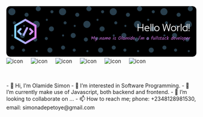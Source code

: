 <img src="./OlamideSimon.png" />
<div style="display: flex; justify-center">
    <div style="display: flex; align-items: flex-start;">
        <img src="https://techstack-generator.vercel.app/react-icon.svg" alt="icon" width="65" height="65" />
    </div>
    <div style="display: flex; align-items: flex-start;">
        <img src="https://techstack-generator.vercel.app/ts-icon.svg" alt="icon" width="65" height="65" />
    </div>
    <div style="display: flex; align-items: flex-start;">
        <img src="https://techstack-generator.vercel.app/js-icon.svg" alt="icon" width="65" height="65" />
    </div>
    <div style="display: flex; align-items: flex-start;">
        <img src="https://techstack-generator.vercel.app/redux-icon.svg" alt="icon" width="65" height="65" />
    </div>
    <div style="display: flex; align-items: flex-start;">
        <img src="https://techstack-generator.vercel.app/graphql-icon.svg" alt="icon" width="65" height="65" />
    </div>
    <div style="display: flex; align-items: flex-start;">
        <img src="https://techstack-generator.vercel.app/restapi-icon.svg" alt="icon" width="65" height="65" />
    </div>
</div>
- 👋 Hi, I’m Olamide Simon
- 👀 I’m interested in Software Programming.
- 🌱 I’m currently make use of Javascript, both backend and frontend.
- 💞️ I’m looking to collaborate on ...
- 📫 How to reach me; phone: +2348128981530, email: simonadepetoye@gmail.com

<!---
I'm quite open to take on Javascript offers and jobs, more likely ReactJs and React Native with Node.Js
